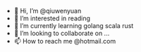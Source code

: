 - 👋 Hi, I’m @qiuwenyuan
- 👀 I’m interested in reading 
- 🌱 I’m currently learning golang scala rust
- 💞️ I’m looking to collaborate on ...
- 📫 How to reach me @hotmail.com

<!---
qiuwenyuan1992/qiuwenyuan1992 is a ✨ special ✨ repository because its `README.md` (this file) appears on your GitHub profile.
You can click the Preview link to take a look at your changes.
--->
